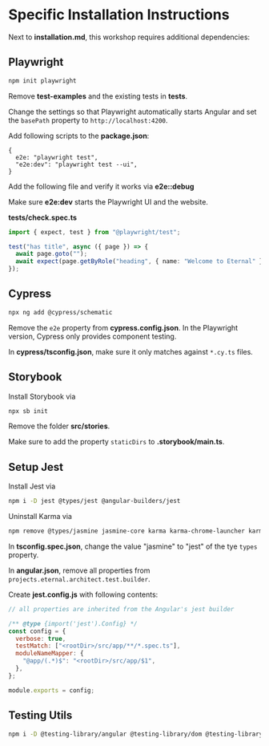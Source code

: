 # Specific Installation Instructions

Next to **installation.md**, this workshop requires additional dependencies:

## Playwright

```bash
npm init playwright
```

Remove **test-examples** and the existing tests in **tests**.

Change the settings so that Playwright automatically starts Angular and set the `basePath` property to `http://localhost:4200`.

Add following scripts to the **package.json**:

```json5
{
  e2e: "playwright test",
  "e2e:dev": "playwright test --ui",
}
```

Add the following file and verify it works via **e2e::debug**

Make sure **e2e:dev** starts the Playwright UI and the website.

**tests/check.spec.ts**

```typescript
import { expect, test } from "@playwright/test";

test("has title", async ({ page }) => {
  await page.goto("");
  await expect(page.getByRole("heading", { name: "Welcome to Eternal" })).toBeVisible();
});
```

## Cypress

```bash
npx ng add @cypress/schematic
```

Remove the `e2e` property from **cypress.config.json**. In the Playwright version, Cypress only provides component testing.

In **cypress/tsconfig.json**, make sure it only matches against `*.cy.ts` files.

## Storybook

Install Storybook via

```bash
npx sb init
```

Remove the folder **src/stories**.

Make sure to add the property `staticDirs` to **.storybook/main.ts**.

## Setup Jest

Install Jest via

```bash
npm i -D jest @types/jest @angular-builders/jest
```

Uninstall Karma via

```bash
npm remove @types/jasmine jasmine-core karma karma-chrome-launcher karma-coverage karma-jasmine karma-jasmine-html-reporter
```

In **tsconfig.spec.json**, change the value "jasmine" to "jest" of the tye `types` property.

In **angular.json**, remove all properties from `projects.eternal.architect.test.builder`.

Create **jest.config.js** with following contents:

```js
// all properties are inherited from the Angular's jest builder

/** @type {import('jest').Config} */
const config = {
  verbose: true,
  testMatch: ["<rootDir>/src/app/**/*.spec.ts"],
  moduleNameMapper: {
    "@app/(.*)$": "<rootDir>/src/app/$1",
  },
};

module.exports = config;
```

## Testing Utils

```bash
npm i -D @testing-library/angular @testing-library/dom @testing-library/user-event ng-mocks rxjs-marbles
```

